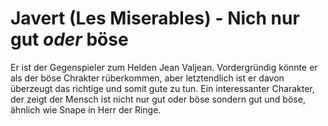 # Javert (Les Miserables) - Nich nur gut *oder* böse

Er ist der Gegenspieler zum Helden Jean Valjean. Vordergründig könnte er als der böse Chrakter rüberkommen, aber letztendlich ist er davon überzeugt das richtige und somit gute zu tun. Ein interessanter Charakter, der zeigt der Mensch ist nicht nur gut oder böse sondern gut und böse, ähnlich wie Snape in Herr der Ringe.
